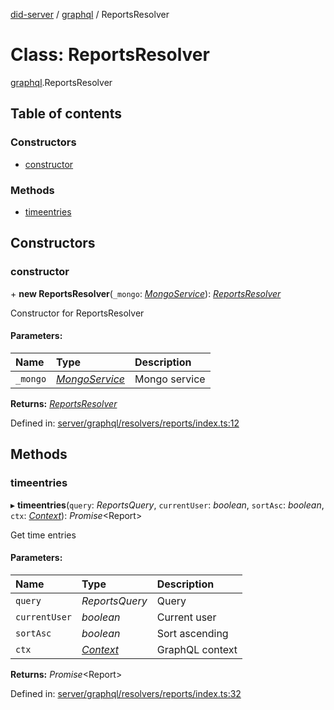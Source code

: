 [did-server](../README.md) / [graphql](../modules/graphql.md) / ReportsResolver

# Class: ReportsResolver

[graphql](../modules/graphql.md).ReportsResolver

## Table of contents

### Constructors

- [constructor](graphql.reportsresolver.md#constructor)

### Methods

- [timeentries](graphql.reportsresolver.md#timeentries)

## Constructors

### constructor

\+ **new ReportsResolver**(`_mongo`: [*MongoService*](services.mongoservice.md)): [*ReportsResolver*](graphql.reportsresolver.md)

Constructor for ReportsResolver

#### Parameters:

Name | Type | Description |
:------ | :------ | :------ |
`_mongo` | [*MongoService*](services.mongoservice.md) | Mongo service    |

**Returns:** [*ReportsResolver*](graphql.reportsresolver.md)

Defined in: [server/graphql/resolvers/reports/index.ts:12](https://github.com/Puzzlepart/did/blob/0f327877/server/graphql/resolvers/reports/index.ts#L12)

## Methods

### timeentries

▸ **timeentries**(`query`: *ReportsQuery*, `currentUser`: *boolean*, `sortAsc`: *boolean*, `ctx`: [*Context*](graphql_context.context.md)): *Promise*<Report\>

Get time entries

#### Parameters:

Name | Type | Description |
:------ | :------ | :------ |
`query` | *ReportsQuery* | Query   |
`currentUser` | *boolean* | Current user   |
`sortAsc` | *boolean* | Sort ascending   |
`ctx` | [*Context*](graphql_context.context.md) | GraphQL context    |

**Returns:** *Promise*<Report\>

Defined in: [server/graphql/resolvers/reports/index.ts:32](https://github.com/Puzzlepart/did/blob/0f327877/server/graphql/resolvers/reports/index.ts#L32)
